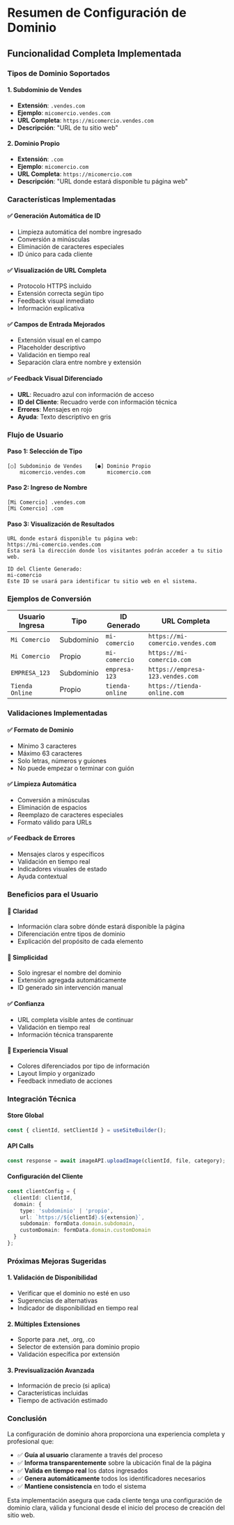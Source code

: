 # Resumen de Configuración de Dominio

## Funcionalidad Completa Implementada

### **Tipos de Dominio Soportados**

#### **1. Subdominio de Vendes**
- **Extensión**: `.vendes.com`
- **Ejemplo**: `micomercio.vendes.com`
- **URL Completa**: `https://micomercio.vendes.com`
- **Descripción**: "URL de tu sitio web"

#### **2. Dominio Propio**
- **Extensión**: `.com`
- **Ejemplo**: `micomercio.com`
- **URL Completa**: `https://micomercio.com`
- **Descripción**: "URL donde estará disponible tu página web"

### **Características Implementadas**

#### **✅ Generación Automática de ID**
- Limpieza automática del nombre ingresado
- Conversión a minúsculas
- Eliminación de caracteres especiales
- ID único para cada cliente

#### **✅ Visualización de URL Completa**
- Protocolo HTTPS incluido
- Extensión correcta según tipo
- Feedback visual inmediato
- Información explicativa

#### **✅ Campos de Entrada Mejorados**
- Extensión visual en el campo
- Placeholder descriptivo
- Validación en tiempo real
- Separación clara entre nombre y extensión

#### **✅ Feedback Visual Diferenciado**
- **URL**: Recuadro azul con información de acceso
- **ID del Cliente**: Recuadro verde con información técnica
- **Errores**: Mensajes en rojo
- **Ayuda**: Texto descriptivo en gris

### **Flujo de Usuario**

#### **Paso 1: Selección de Tipo**
```
[○] Subdominio de Vendes    [●] Dominio Propio
    micomercio.vendes.com       micomercio.com
```

#### **Paso 2: Ingreso de Nombre**
```
[Mi Comercio] .vendes.com
[Mi Comercio] .com
```

#### **Paso 3: Visualización de Resultados**
```
URL donde estará disponible tu página web:
https://mi-comercio.vendes.com
Esta será la dirección donde los visitantes podrán acceder a tu sitio web.

ID del Cliente Generado:
mi-comercio
Este ID se usará para identificar tu sitio web en el sistema.
```

### **Ejemplos de Conversión**

| **Usuario Ingresa** | **Tipo** | **ID Generado** | **URL Completa** |
|---------------------|----------|-----------------|------------------|
| `Mi Comercio` | Subdominio | `mi-comercio` | `https://mi-comercio.vendes.com` |
| `Mi Comercio` | Propio | `mi-comercio` | `https://mi-comercio.com` |
| `EMPRESA_123` | Subdominio | `empresa-123` | `https://empresa-123.vendes.com` |
| `Tienda Online` | Propio | `tienda-online` | `https://tienda-online.com` |

### **Validaciones Implementadas**

#### **✅ Formato de Dominio**
- Mínimo 3 caracteres
- Máximo 63 caracteres
- Solo letras, números y guiones
- No puede empezar o terminar con guión

#### **✅ Limpieza Automática**
- Conversión a minúsculas
- Eliminación de espacios
- Reemplazo de caracteres especiales
- Formato válido para URLs

#### **✅ Feedback de Errores**
- Mensajes claros y específicos
- Validación en tiempo real
- Indicadores visuales de estado
- Ayuda contextual

### **Beneficios para el Usuario**

#### **🎯 Claridad**
- Información clara sobre dónde estará disponible la página
- Diferenciación entre tipos de dominio
- Explicación del propósito de cada elemento

#### **🚀 Simplicidad**
- Solo ingresar el nombre del dominio
- Extensión agregada automáticamente
- ID generado sin intervención manual

#### **✅ Confianza**
- URL completa visible antes de continuar
- Validación en tiempo real
- Información técnica transparente

#### **🎨 Experiencia Visual**
- Colores diferenciados por tipo de información
- Layout limpio y organizado
- Feedback inmediato de acciones

### **Integración Técnica**

#### **Store Global**
```typescript
const { clientId, setClientId } = useSiteBuilder();
```

#### **API Calls**
```typescript
const response = await imageAPI.uploadImage(clientId, file, category);
```

#### **Configuración del Cliente**
```typescript
const clientConfig = {
  clientId: clientId,
  domain: {
    type: 'subdominio' | 'propio',
    url: `https://${clientId}.${extension}`,
    subdomain: formData.domain.subdomain,
    customDomain: formData.domain.customDomain
  }
};
```

### **Próximas Mejoras Sugeridas**

#### **1. Validación de Disponibilidad**
- Verificar que el dominio no esté en uso
- Sugerencias de alternativas
- Indicador de disponibilidad en tiempo real

#### **2. Múltiples Extensiones**
- Soporte para .net, .org, .co
- Selector de extensión para dominio propio
- Validación específica por extensión

#### **3. Previsualización Avanzada**
- Información de precio (si aplica)
- Características incluidas
- Tiempo de activación estimado

### **Conclusión**

La configuración de dominio ahora proporciona una experiencia completa y profesional que:

- ✅ **Guía al usuario** claramente a través del proceso
- ✅ **Informa transparentemente** sobre la ubicación final de la página
- ✅ **Valida en tiempo real** los datos ingresados
- ✅ **Genera automáticamente** todos los identificadores necesarios
- ✅ **Mantiene consistencia** en todo el sistema

Esta implementación asegura que cada cliente tenga una configuración de dominio clara, válida y funcional desde el inicio del proceso de creación del sitio web.
